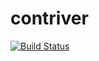 # contriver

[![Build Status](https://travis-ci.org/henrytill/contriver.svg?branch=master)](https://travis-ci.org/henrytill/contriver)

